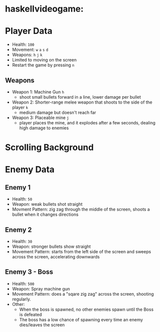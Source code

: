 # haskellvideogame: 

# Player Data
- Health: `100`
- Movement: `w` `a` `s` `d`
- Weapons: `h` `j` `k`
- Limited to moving on the screen
- Restart the game by pressing `n`

## Weapons
- Weapon 1: Machine Gun `h`
  - shoot small bullets forward in a line, lower damage per bullet
- Weapon 2: Shorter-range melee weapon that shoots to the side of the player `k`
  - medium damage but doesn't reach far
- Weapon 3: Placeable mine `j`
  - player places the mine, and it explodes after a few seconds, dealing high damage to enemies

# Scrolling Background

# Enemy Data

## Enemy 1
- Health: `50`
- Weapon: weak bullets shot straight
- Movment Pattern: zig zag through the middle of the screen, shoots a bullet when it changes directions

## Enemy 2
- Health: `30`
- Weapon: stronger bullets show straight
- Movement Pattern: starts from the left side of the screen and sweeps across the screen, accelerating downwards

## Enemy 3 - Boss
- Health: `500`
- Weapon: Spray machine gun
- Movement Pattern: does a "sqare zig zag" across the screen, shooting regularly. 
- Other: 
  - When the boss is spawned, no other enemies spawn until the Boss is defeated
  - The boss has a low chance of spawning every time an enemy dies/leaves the screen
